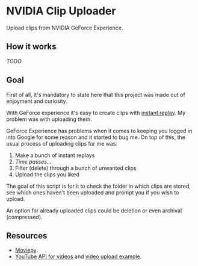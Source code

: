# NVIDIA Clip Uploader

Upload clips from NVIDIA GeForce Experience.

## How it works

_TODO_

## Goal

First of all, it's mandatory to state here that this project was made out of enjoyment and curiosity.

With GeForce experience it's easy to create clips with [instant replay](https://www.nvidia.com/en-us/geforce/geforce-experience/shadowplay/). My problem was with uploading them.

GeForce Experience has problems when it comes to keeping you logged in into Google for some reason and it started to bug me. On top of this, the usual process of uploading clips for me was:

1. Make a bunch of instant replays
2. _Time passes..._
3. Filter (delete) through a bunch of unwanted clips
4. Upload the clips you liked

The goal of this script is for it to check the folder in which clips are stored, see which ones haven't been uploaded and prompt you if you wish to upload.

An option for already uploaded clips could be deletion or even archival (compressed).

## Resources

- [Moviepy](https://github.com/Zulko/moviepy).
- [YouTube API for videos](https://developers.google.com/resources/api-libraries/documentation/youtube/v3/python/latest/youtube_v3.videos.html) and [video upload example](https://developers.google.com/youtube/v3/guides/uploading_a_video).
